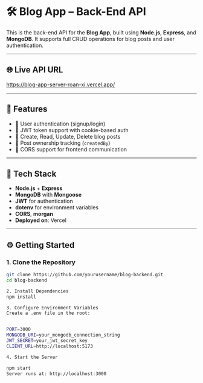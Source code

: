 # 🛠️ Blog App – Back-End API

This is the back-end API for the **Blog App**, built using **Node.js**, **Express**, and **MongoDB**. It supports full CRUD operations for blog posts and user authentication.

---

## 🌐 Live API URL

https://blog-app-server-roan-xi.vercel.app/


---

## 🚀 Features

- 🔐 User authentication (signup/login)
- 🔐 JWT token support with cookie-based auth
- 📝 Create, Read, Update, Delete blog posts
- 🧑 Post ownership tracking (`createdBy`)
- 🔗 CORS support for frontend communication

---

## 🧰 Tech Stack

- **Node.js** + **Express**
- **MongoDB** with **Mongoose**
- **JWT** for authentication
- **dotenv** for environment variables
- **CORS**, **morgan**
- **Deployed on**: Vercel 

---

## ⚙️ Getting Started

### 1. Clone the Repository

```bash
git clone https://github.com/yourusername/blog-backend.git
cd blog-backend

2. Install Dependencies
npm install

3. Configure Environment Variables
Create a .env file in the root:


PORT=3000
MONGODB_URI=your_mongodb_connection_string
JWT_SECRET=your_jwt_secret_key
CLIENT_URL=http://localhost:5173

4. Start the Server

npm start
Server runs at: http://localhost:3000
